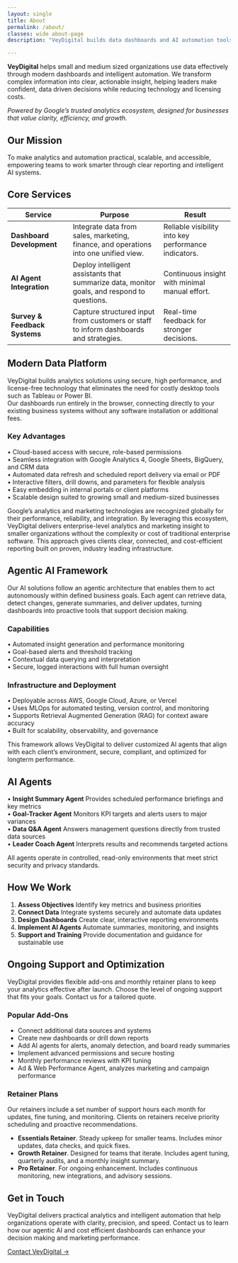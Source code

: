 ```yaml
---
layout: single
title: About
permalink: /about/
classes: wide about-page
description: "VeyDigital builds data dashboards and AI automation tools that help small and medium businesses make faster, informed decisions."

---
```

**VeyDigital** helps small and medium sized organizations use data effectively through modern dashboards and intelligent automation. We transform complex information into clear, actionable insight, helping leaders make confident, data driven decisions while reducing technology and licensing costs.   

*Powered by Google’s trusted analytics ecosystem, designed for businesses that value clarity, efficiency, and growth.*

## Our Mission
To make analytics and automation practical, scalable, and accessible, empowering teams to work smarter through clear reporting and intelligent AI systems.

## Core Services

| **Service** | **Purpose** | **Result** |
|--------------|-------------|-------------|
| **Dashboard Development** | Integrate data from sales, marketing, finance, and operations into one unified view. | Reliable visibility into key performance indicators. |
| **AI Agent Integration** | Deploy intelligent assistants that summarize data, monitor goals, and respond to questions. | Continuous insight with minimal manual effort. |
| **Survey & Feedback Systems** | Capture structured input from customers or staff to inform dashboards and strategies. | Real-time feedback for stronger decisions. |

## Modern Data Platform

VeyDigital builds analytics solutions using secure, high performance, and license-free technology that eliminates the need for costly desktop tools such as Tableau or Power BI.  
Our dashboards run entirely in the browser, connecting directly to your existing business systems without any software installation or additional fees.

### Key Advantages
• Cloud-based access with secure, role-based permissions  
• Seamless integration with Google Analytics 4, Google Sheets, BigQuery, and CRM data  
• Automated data refresh and scheduled report delivery via email or PDF  
• Interactive filters, drill downs, and parameters for flexible analysis  
• Easy embedding in internal portals or client platforms  
• Scalable design suited to growing small and medium-sized businesses  

Google’s analytics and marketing technologies are recognized globally for their performance, reliability, and integration. By leveraging this ecosystem, VeyDigital delivers enterprise-level analytics and marketing insight to smaller organizations without the complexity or cost of traditional enterprise software. This approach gives clients clear, connected, and cost-efficient reporting built on proven, industry leading infrastructure.

## Agentic AI Framework

Our AI solutions follow an agentic architecture that enables them to act autonomously within defined business goals. Each agent can retrieve data, detect changes, generate summaries, and deliver updates, turning dashboards into proactive tools that support decision making. 


### Capabilities
• Automated insight generation and performance monitoring  
• Goal-based alerts and threshold tracking  
• Contextual data querying and interpretation  
• Secure, logged interactions with full human oversight  

### Infrastructure and Deployment
• Deployable across AWS, Google Cloud, Azure, or Vercel  
• Uses MLOps for automated testing, version control, and monitoring  
• Supports Retrieval Augmented Generation (RAG) for context aware accuracy  
• Built for scalability, observability, and governance  

This framework allows VeyDigital to deliver customized AI agents that align with each client’s environment, secure, compliant, and optimized for longterm performance.

## AI Agents

• **Insight Summary Agent**  Provides scheduled performance briefings and key metrics  
• **Goal-Tracker Agent**  Monitors KPI targets and alerts users to major variances  
• **Data Q&A Agent**  Answers management questions directly from trusted data sources  
• **Leader Coach Agent**  Interprets results and recommends targeted actions  

All agents operate in controlled, read-only environments that meet strict security and privacy standards.

## How We Work

1. **Assess Objectives**  Identify key metrics and business priorities  
2. **Connect Data**  Integrate systems securely and automate data updates  
3. **Design Dashboards**  Create clear, interactive reporting environments  
4. **Implement AI Agents**  Automate summaries, monitoring, and insights  
5. **Support and Training**  Provide documentation and guidance for sustainable use  

## Ongoing Support and Optimization

VeyDigital provides flexible add-ons and monthly retainer plans to keep your analytics effective after launch. Choose the level of ongoing support that fits your goals. Contact us for a tailored quote. 

### Popular Add-Ons
- Connect additional data sources and systems
- Create new dashboards or drill down reports
- Add AI agents for alerts, anomaly detection, and board ready summaries
- Implement advanced permissions and secure hosting
- Monthly performance reviews with KPI tuning
- Ad & Web Performance Agent, analyzes marketing and campaign performance 

### Retainer Plans
Our retainers include a set number of support hours each month for updates, fine tuning, and monitoring. Clients on retainers receive priority scheduling and proactive recommendations. 


- **Essentials Retainer**. Steady upkeep for smaller teams. Includes minor updates, data checks, and quick fixes.
- **Growth Retainer**. Designed for teams that iterate. Includes agent tuning, quarterly audits, and a monthly insight summary.
- **Pro Retainer**. For ongoing enhancement. Includes continuous monitoring, new integrations, and advisory sessions.


## Get in Touch

VeyDigital delivers practical analytics and intelligent automation that help organizations operate with clarity, precision, and speed. Contact us to learn how our agentic AI and cost efficient dashboards can enhance your decision making and marketing performance.
 

[Contact VeyDigital →](#)
